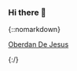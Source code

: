 ### Hi there 👋

<!--
**OberdanBrito/OberdanBrito** is a ✨ _special_ ✨ repository because its `README.md` (this file) appears on your GitHub profile.

Here are some ideas to get you started:

- 🔭 I’m currently working on ...
- 🌱 I’m currently learning ...
- 👯 I’m looking to collaborate on ...
- 🤔 I’m looking for help with ...
- 💬 Ask me about ...
- 📫 How to reach me: ...
- 😄 Pronouns: ...
- ⚡ Fun fact: ...
-->

{::nomarkdown}

<div class="LI-profile-badge"  data-version="v1" data-size="medium" data-locale="pt_BR" data-type="horizontal" data-theme="light" data-vanity="oberdan-de-jesus-5820b096"><a class="LI-simple-link" href='https://br.linkedin.com/in/oberdan-de-jesus-5820b096?trk=profile-badge'>Oberdan De Jesus</a></div>


{:/}


